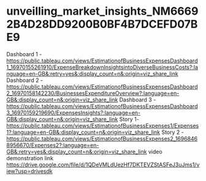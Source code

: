 # unveilling_market_insights_NM66692B4D28DD9200B0BF4B7DCEFD07BE9
Dashboard 1 -https://public.tableau.com/views/EstimationofBusinessExpensesDashboard1_16970155261910/ExpenseBreakdownInsightsintoDiverseBusinessCosts?:language=en-GB&:retry=yes&:display_count=n&:origin=viz_share_link
Dashboard 2 - https://public.tableau.com/views/EstimationofBusinessExpensesDashboard2_16970158142230/BusinessesExpenditureOverview?:language=en-GB&:display_count=n&:origin=viz_share_link
Dashboard 3 -https://public.tableau.com/views/EstimationofBusinessExpensesDashboard3_16970159219690/ExpensesInsights?:language=en-GB&:display_count=n&:origin=viz_share_link
Story 1-https://public.tableau.com/views/EstimationofBusinessExpenses1/Expenses1?:language=en-GB&:display_count=n&:origin=viz_share_link
Story 2 - https://public.tableau.com/views/EstimationofBusinessExpenses2_16968468956670/Expenses2?:language=en-GB&:retry=yes&:display_count=n&:origin=viz_share_link
video demonstration link https://drive.google.com/file/d/1QDeVMLdUezHf7DKTEVZStASFeJ3uJms1/view?usp=drivesdk
